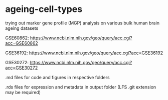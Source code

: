 # ageing-cell-types

trying out marker gene profile (MGP) analysis on various bulk human brain ageing datasets

GSE60862: https://www.ncbi.nlm.nih.gov/geo/query/acc.cgi?acc=GSE60862

GSE36192: https://www.ncbi.nlm.nih.gov/geo/query/acc.cgi?acc=GSE36192

GSE30272: https://www.ncbi.nlm.nih.gov/geo/query/acc.cgi?acc=GSE30272

.md files for code and figures in respective folders 

.rds files for expression and metadata in output folder (LFS .git extension may be required)